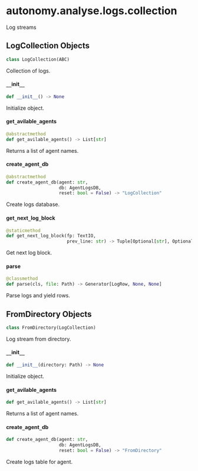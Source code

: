<a id="autonomy.analyse.logs.collection"></a>

# autonomy.analyse.logs.collection

Log streams

<a id="autonomy.analyse.logs.collection.LogCollection"></a>

## LogCollection Objects

```python
class LogCollection(ABC)
```

Collection of logs.

<a id="autonomy.analyse.logs.collection.LogCollection.__init__"></a>

#### `__`init`__`

```python
def __init__() -> None
```

Initialize object.

<a id="autonomy.analyse.logs.collection.LogCollection.get_avilable_agents"></a>

#### get`_`avilable`_`agents

```python
@abstractmethod
def get_avilable_agents() -> List[str]
```

Returns a list of agent names.

<a id="autonomy.analyse.logs.collection.LogCollection.create_agent_db"></a>

#### create`_`agent`_`db

```python
@abstractmethod
def create_agent_db(agent: str,
                    db: AgentLogsDB,
                    reset: bool = False) -> "LogCollection"
```

Create logs database.

<a id="autonomy.analyse.logs.collection.LogCollection.get_next_log_block"></a>

#### get`_`next`_`log`_`block

```python
@staticmethod
def get_next_log_block(fp: TextIO,
                       prev_line: str) -> Tuple[Optional[str], Optional[str]]
```

Get next log block.

<a id="autonomy.analyse.logs.collection.LogCollection.parse"></a>

#### parse

```python
@classmethod
def parse(cls, file: Path) -> Generator[LogRow, None, None]
```

Parse logs and yield rows.

<a id="autonomy.analyse.logs.collection.FromDirectory"></a>

## FromDirectory Objects

```python
class FromDirectory(LogCollection)
```

Log stream from directory.

<a id="autonomy.analyse.logs.collection.FromDirectory.__init__"></a>

#### `__`init`__`

```python
def __init__(directory: Path) -> None
```

Initialize object.

<a id="autonomy.analyse.logs.collection.FromDirectory.get_avilable_agents"></a>

#### get`_`avilable`_`agents

```python
def get_avilable_agents() -> List[str]
```

Returns a list of agent names.

<a id="autonomy.analyse.logs.collection.FromDirectory.create_agent_db"></a>

#### create`_`agent`_`db

```python
def create_agent_db(agent: str,
                    db: AgentLogsDB,
                    reset: bool = False) -> "FromDirectory"
```

Create logs table for agent.

